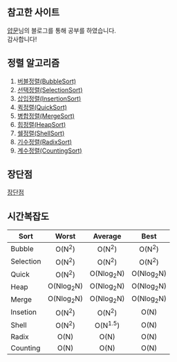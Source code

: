 ## 참고한 사이트
[얍문](https://yabmoons.tistory.com/)님의 블로그를 통해 공부를 하였습니다.  
감사합니다!

## 정렬 알고리즘
1. [버블정렬(BubbleSort)](https://yabmoons.tistory.com/241)
2. [선택정렬(SelectionSort)](https://yabmoons.tistory.com/242)
3. [삽입정렬(InsertionSort)](https://yabmoons.tistory.com/243)
4. [퀵정렬(QuickSort)](https://yabmoons.tistory.com/244)
5. [병합정렬(MergeSort)](https://yabmoons.tistory.com/245)
6. [힙정렬(HeapSort)](https://yabmoons.tistory.com/246)
7. [쉘정렬(ShellSort)](https://yabmoons.tistory.com/247)
8. [기수정렬(RadixSort)](https://yabmoons.tistory.com/248)
9. [계수정렬(CountingSort)](https://yabmoons.tistory.com/249)

## 장단점
[장단점](https://yabmoons.tistory.com/250)

## 시간복잡도
|Sort|Worst|Average|Best|
|----|:----:|:----:|:----:|
|Bubble|O(N<sup>2</sup>)|O(N<sup>2</sup>)|O(N<sup>2</sup>)|
|Selection|O(N<sup>2</sup>)|O(N<sup>2</sup>)|O(N<sup>2</sup>)|
|Quick|O(N<sup>2</sup>)|O(Nlog<sub>2</sub>N)|O(Nlog<sub>2</sub>N)|
|Heap|O(Nlog<sub>2</sub>N)|O(Nlog<sub>2</sub>N)|O(Nlog<sub>2</sub>N)|
|Merge|O(Nlog<sub>2</sub>N)|O(Nlog<sub>2</sub>N)|O(Nlog<sub>2</sub>N)|
|Insetion|O(N<sup>2</sup>)|O(N<sup>2</sup>)|O(N)|
|Shell|O(N<sup>2</sup>)|O(N<sup>1.5</sup>)|O(N)|
|Radix|O(N)|O(N)|O(N)|
|Counting|O(N)|O(N)|O(N)|
